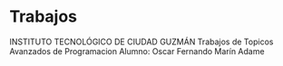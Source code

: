 # Trabajos
INSTITUTO TECNOLÓGICO DE CIUDAD GUZMÁN
Trabajos de Topicos Avanzados de Programacion
Alumno: Oscar Fernando Marín Adame
